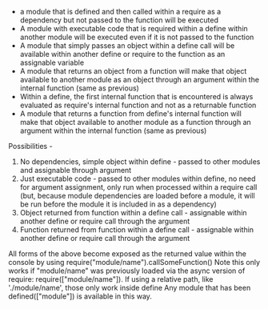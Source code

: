- a module that is defined and then called within a require as a dependency but not passed to the function will be 
executed
- A module with executable code that is required within a define within another module will be executed even if it is 
not passed to the function
- A module that simply passes an object within a define call will be available within another define or require to the 
function as an assignable variable
- A module that returns an object from a function will make that object available to another module as an object through
an argument within the internal function (same as previous)
- Within a define, the first internal function that is encountered is always evaluated as require's internal function 
and not as a returnable function
- A module that returns a function from define's internal function will make that object available to another module as 
a function through an argument within the internal function (same as previous)

Possibilities - 
1) No dependencies, simple object within define - passed to other modules and assignable through argument
2) Just executable code - passed to other modules within define, no need for argument assignment, only run when 
processed within a require call (but, because module dependencies are loaded before a module, it will be run before the 
module it is included in as a dependency)
3) Object returned from function within a define call - assignable within another define or require call through the 
argument
4) Function returned from function within a define call - assignable within another define or require call through the 
argument


All forms of the above become exposed as the returned value within the console by using 
require("module/name").callSomeFunction()
Note this only works if "module/name" was previously loaded via the async version of require: require(["module/name"]). 
If using a relative path, like './module/name', those only work inside define
Any module that has been defined(["module"]) is available in this way.